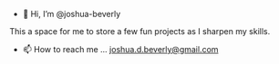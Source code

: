 - 👋 Hi, I’m @joshua-beverly

This a space for me to store a few fun projects as I sharpen my skills.

- 📫 How to reach me ... joshua.d.beverly@gmail.com

